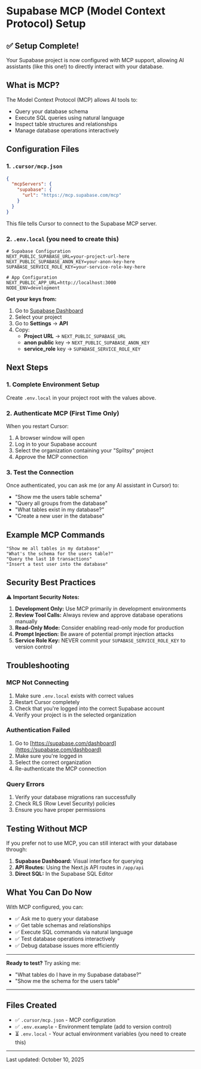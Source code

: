 # Supabase MCP (Model Context Protocol) Setup

## ✅ Setup Complete!

Your Supabase project is now configured with MCP support, allowing AI assistants (like this one!) to directly interact with your database.

## What is MCP?

The Model Context Protocol (MCP) allows AI tools to:
- Query your database schema
- Execute SQL queries using natural language
- Inspect table structures and relationships
- Manage database operations interactively

## Configuration Files

### 1. `.cursor/mcp.json`
```json
{
  "mcpServers": {
    "supabase": {
      "url": "https://mcp.supabase.com/mcp"
    }
  }
}
```

This file tells Cursor to connect to the Supabase MCP server.

### 2. `.env.local` (you need to create this)
```env
# Supabase Configuration
NEXT_PUBLIC_SUPABASE_URL=your-project-url-here
NEXT_PUBLIC_SUPABASE_ANON_KEY=your-anon-key-here
SUPABASE_SERVICE_ROLE_KEY=your-service-role-key-here

# App Configuration
NEXT_PUBLIC_APP_URL=http://localhost:3000
NODE_ENV=development
```

**Get your keys from:**
1. Go to [Supabase Dashboard](https://supabase.com/dashboard)
2. Select your project
3. Go to **Settings** → **API**
4. Copy:
   - **Project URL** → `NEXT_PUBLIC_SUPABASE_URL`
   - **anon public** key → `NEXT_PUBLIC_SUPABASE_ANON_KEY`
   - **service_role** key → `SUPABASE_SERVICE_ROLE_KEY`

## Next Steps

### 1. Complete Environment Setup
Create `.env.local` in your project root with the values above.

### 2. Authenticate MCP (First Time Only)
When you restart Cursor:
1. A browser window will open
2. Log in to your Supabase account
3. Select the organization containing your "Splitsy" project
4. Approve the MCP connection

### 3. Test the Connection
Once authenticated, you can ask me (or any AI assistant in Cursor) to:
- "Show me the users table schema"
- "Query all groups from the database"
- "What tables exist in my database?"
- "Create a new user in the database"

## Example MCP Commands

```
"Show me all tables in my database"
"What's the schema for the users table?"
"Query the last 10 transactions"
"Insert a test user into the database"
```

## Security Best Practices

⚠️ **Important Security Notes:**

1. **Development Only:** Use MCP primarily in development environments
2. **Review Tool Calls:** Always review and approve database operations manually
3. **Read-Only Mode:** Consider enabling read-only mode for production
4. **Prompt Injection:** Be aware of potential prompt injection attacks
5. **Service Role Key:** NEVER commit your `SUPABASE_SERVICE_ROLE_KEY` to version control

## Troubleshooting

### MCP Not Connecting
1. Make sure `.env.local` exists with correct values
2. Restart Cursor completely
3. Check that you're logged into the correct Supabase account
4. Verify your project is in the selected organization

### Authentication Failed
1. Go to [https://supabase.com/dashboard](https://supabase.com/dashboard)
2. Make sure you're logged in
3. Select the correct organization
4. Re-authenticate the MCP connection

### Query Errors
1. Verify your database migrations ran successfully
2. Check RLS (Row Level Security) policies
3. Ensure you have proper permissions

## Testing Without MCP

If you prefer not to use MCP, you can still interact with your database through:

1. **Supabase Dashboard:** Visual interface for querying
2. **API Routes:** Using the Next.js API routes in `/app/api`
3. **Direct SQL:** In the Supabase SQL Editor

## What You Can Do Now

With MCP configured, you can:
- ✅ Ask me to query your database
- ✅ Get table schemas and relationships
- ✅ Execute SQL commands via natural language
- ✅ Test database operations interactively
- ✅ Debug database issues more efficiently

---

**Ready to test?** Try asking me:
- "What tables do I have in my Supabase database?"
- "Show me the schema for the users table"

---

## Files Created

- ✅ `.cursor/mcp.json` - MCP configuration
- ✅ `.env.example` - Environment template (add to version control)
- ⏳ `.env.local` - Your actual environment variables (you need to create this)

---

Last updated: October 10, 2025


